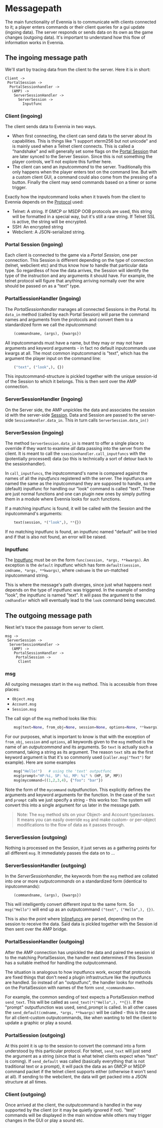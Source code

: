 # Messagepath


The main functionality of Evennia is to communicate with clients connected to it; a player enters
commands or their client queries for a gui update (ingoing data). The server responds or sends data
on its own as the game changes (outgoing data). It's important to understand how this flow of
information works in Evennia.

## The ingoing message path

We'll start by tracing data from the client to the server. Here it is in short:

    Client ->
     PortalSession ->
      PortalSessionhandler ->
       (AMP) ->
        ServerSessionHandler ->
          ServerSession ->
            Inputfunc

### Client (ingoing)

The client sends data to Evennia in two ways.

 - When first connecting, the client can send data to the server about its
 capabilities. This is things like "I support xterm256 but not unicode" and is
 mainly used when a Telnet client connects. This is called a "handshake" and
 will generally set some flags on the [Portal Session](../Component/Portal-And-Server) that
 are later synced to the Server Session. Since this is not something the player
 controls, we'll not explore this further here.
 - The client can send an *inputcommand* to the server. Traditionally this only
 happens when the player enters text on the command line. But with a custom
 client GUI, a command could also come from the pressing of a button. Finally
 the client may send commands based on a timer or some trigger.

Exactly how the inputcommand looks when it travels from the client to Evennia
depends on the [Protocol](./Custom-Protocols) used:
 - Telnet: A string. If GMCP or MSDP OOB protocols are used, this string will
 be formatted in a special way, but it's still a raw string. If Telnet SSL is
 active, the string will be encrypted.
 - SSH: An encrypted string
 - Webclient: A JSON-serialized string.

### Portal Session (ingoing)

Each client is connected to the game via a *Portal Session*, one per connection. This Session is
different depending on the type of connection (telnet, webclient etc) and thus know how to handle
that particular data type. So regardless of how the data arrives, the Session will identify the type
of the instruction and any arguments it should have. For example, the telnet protocol will figure
that anything arriving normally over the wire should be passed on as a "text" type.

### PortalSessionHandler (ingoing)

The *PortalSessionhandler* manages all connected Sessions in the Portal. Its `data_in` method
(called by each Portal Session) will parse the command names and arguments from the protocols and
convert them to a standardized form we call the *inputcommand*:

```python
    (commandname, (args), {kwargs})
```

All inputcommands must have a name, but they may or may not have arguments and keyword arguments -
in fact no default inputcommands use kwargs at all. The most common inputcommand is "text", which
has the argument the player input on the command line:

```python
    ("text", ("look",), {})
```

This inputcommand-structure is pickled together with the unique session-id of the Session to which
it belongs. This is then sent over the AMP connection.

### ServerSessionHandler (ingoing)

On the Server side, the AMP unpickles the data and associates the session id with the server-side
[Session](../Component/Sessions). Data and Session are passed to the server-side `SessionHandler.data_in`. This
in turn calls `ServerSession.data_in()`

### ServerSession (ingoing)

The method `ServerSession.data_in` is meant to offer a single place to override if they want to
examine *all* data passing into the server from the client. It is meant to call the
`ssessionhandler.call_inputfuncs` with the (potentially processed) data (so this is technically a
sort of detour back to the sessionhandler).

In `call_inputfuncs`, the inputcommand's name is compared against the names of all the *inputfuncs*
registered with the server. The inputfuncs are named the same as the inputcommand they are supposed
to handle, so the (default) inputfunc for handling our "look" command is called "text". These are
just normal functions and one can plugin new ones by simply putting them in a module where Evennia
looks for such functions.

If a matching inputfunc is found, it will be called with the Session and the inputcommand's
arguments:

```python
    text(session, *("look",), **{})
```

 If no matching inputfunc is found, an inputfunc named "default" will be tried and if that is also
not found, an error will be raised.

### Inputfunc

The [Inputfunc](../Component/Inputfuncs) must be on the form `func(session, *args, **kwargs)`. An exception is
the `default` inputfunc which has form `default(session, cmdname, *args, **kwargs)`, where `cmdname`
is the un-matched inputcommand string.

This is where the message's path diverges, since just what happens next depends on the type of
inputfunc was triggered. In the example of sending "look", the inputfunc is named "text". It will
pass the argument to the `cmdhandler` which will eventually lead to the `look` command being
executed.


## The outgoing message path

Next let's trace the passage from server to client.

    msg ->
     ServerSession ->
      ServerSessionHandler ->
       (AMP) ->
        PortalSessionHandler ->
         PortalSession ->
          Client

### msg

All outgoing messages start in the `msg` method. This is accessible from three places:

 - `Object.msg`
 - `Account.msg`
 - `Session.msg`

The call sign of the `msg` method looks like this:

```python
    msg(text=None, from_obj=None, session=None, options=None, **kwargs)
```

For our purposes, what is important to know is that with the exception of `from_obj`, `session` and
`options`, all keywords given to the `msg` method is the name of an *outputcommand* and its
arguments. So `text` is actually such a command, taking a string as its argument. The reason `text`
sits as the first keyword argument is that it's so commonly used (`caller.msg("Text")` for example).
Here are some examples

```python
    msg("Hello!")   # using the 'text' outputfunc
    msg(prompt="HP:%i, SP: %i, MP: %i" % (HP, SP, MP))
    msg(mycommand=((1,2,3,4), {"foo": "bar"})

```
Note the form of the `mycommand` outputfunction. This explicitly defines the arguments and keyword
arguments for the function. In the case of the `text` and `prompt` calls we just specify a string -
this works too: The system will convert this into a single argument for us later in the message
path.

> Note: The `msg` method sits on your Object- and Account typeclasses. It means you can easily
override `msg` and make custom- or per-object modifications to the flow of data as it passes
through.

### ServerSession (outgoing)

Nothing is processed on the Session, it just serves as a gathering points for all different `msg`.
It immediately passes the data on to ...

### ServerSessionHandler (outgoing)

In the *ServerSessionhandler*, the keywords from the `msg` method are collated into one or more
*outputcommands* on a standardized form (identical to inputcommands):

```
    (commandname, (args), {kwargs})
```

This will intelligently convert different input to the same form. So `msg("Hello")` will end up as
an outputcommand `("text", ("Hello",), {})`.

This is also the point where [Inlinefuncs](./TextTags#inline-functions) are parsed, depending on the
session to receive the data. Said data is pickled together with the Session id then sent over the
AMP bridge.

### PortalSessionHandler (outgoing)

After the AMP connection has unpickled the data and paired the session id to the matching
PortalSession, the handler next determines if this Session has a suitable method for handling the
outputcommand.

The situation is analogous to how inputfuncs work, except that protocols are fixed things that don't
need a plugin infrastructure like the inputfuncs are handled. So instead of an "outputfunc", the
handler looks for methods on the PortalSession with names of the form `send_<commandname>`.

For example, the common sending of text expects a PortalSession method `send_text`. This will be
called as `send_text(*("Hello",), **{})`. If the "prompt" outputfunction was used, send_prompt is
called. In all other cases the `send_default(cmdname, *args, **kwargs)` will be called - this is the
case for all client-custom outputcommands, like when wanting to tell the client to update a graphic
or play a sound.

### PortalSession (outgoing)

At this point it is up to the session to convert the command into a form understood by this
particular protocol. For telnet, `send_text` will just send the argument as a string (since that is
what telnet clients expect when "text" is coming). If `send_default` was called (basically
everything that is not traditional text or a prompt), it will pack the data as an GMCP or MSDP
command packet if the telnet client supports either (otherwise it won't send at all). If sending to
the webclient, the data will get packed into a JSON structure at all times.

### Client (outgoing)

Once arrived at the client, the outputcommand is handled in the way supported by the client (or it
may be quietly ignored if not). "text" commands will be displayed in the main window while others
may trigger changes in the GUI or play a sound etc.
